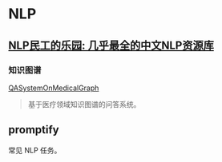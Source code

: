 # NLP
## [NLP民工的乐园: 几乎最全的中文NLP资源库](https://github.com/fighting41love/funNLP)

### 知识图谱
[QASystemOnMedicalGraph](https://github.com/zhihao-chen/QASystemOnMedicalGraph)
> 基于医疗领域知识图谱的问答系统。

## promptify
常见 NLP 任务。
